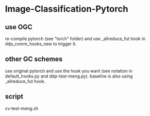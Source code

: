 # Image-Classification-Pytorch

## use OGC
re-compile pytorch (see "torch" folder) and use _allreduce_fut hook in ddp_comm_hooks_new to trigger it.

## other GC schemes
use original pytorch and use the hook you want (see notation in default_hooks.py and ddp-test-meng.py). baseline is also using _allreduce_fut hook.

## script
cv-test-meng.sh